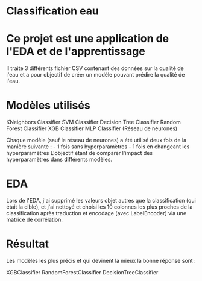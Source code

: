 # Classification eau

# Ce projet est une application de l'EDA et de l'apprentissage

Il traite 3 différents fichier CSV contenant des données sur la qualité de l'eau et a pour objectif de créer un modèle pouvant prédire la qualité de l'eau.

# Modèles utilisés

KNeighbors Classifier
SVM Classifier
Decision Tree Classifier 
Random Forest Classifier
XGB Classifier
MLP Classifier (Réseau de neurones)

Chaque modèle (sauf le réseau de neurones) a été utilisé deux fois de la manière suivante :
    - 1 fois sans hyperparamètres
    - 1 fois en changeant les hyperparamètres
L'objectif étant de comparer l'impact des hyperparamètres dans différents modèles.

# EDA

Lors de l'EDA, j'ai supprimé les valeurs objet autres que la classification (qui était la cible), et j'ai nettoyé et choisi les 10 colonnes les plus proches de la classification après traduction et encodage (avec LabelEncoder) via une matrice de corrélation.

# Résultat 

Les modèles les plus précis et qui devinent la mieux la bonne réponse sont : 

XGBClassifier
RandomForestClassifier
DecisionTreeClassifier